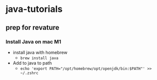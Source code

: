 # java-tutorials
## prep for revature 

### Install Java on mac M1
- install java with homebrew 
  - `brew install java`
- Add to java to path
  - `echo 'export PATH="/opt/homebrew/opt/openjdk/bin:$PATH"' >> ~/.zshrc`
